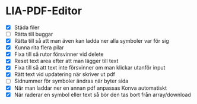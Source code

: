 # LIA-PDF-Editor

- [x] Städa filer 
- [ ] Rätta till buggar
- [x] Rätta till så att man även kan ladda ner alla symboler var för sig 
- [x] Kunna rita flera pilar 
- [x] Fixa till så rutor försvinner vid delete 
- [x] Reset text area efter att man lägger till text 
- [x] Fixa till så att text inte försvinner om man klickar utanför input 
- [x] Rätt text vid updatering när skriver ut pdf 
- [ ] Sidnummer för symboler ändras när byter sida
- [x] När man laddar ner en annan pdf anpassas Konva automatiskt
- [x] När raderar en symbol eller text så bör den tas bort från array/download 